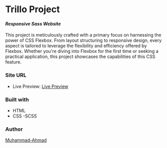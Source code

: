 # Trillo Project

#### _Responsive Sass Website_

This project is meticulously crafted with a primary focus on harnessing the power of CSS Flexbox. From layout structuring to responsive design, every aspect is tailored to leverage the flexibility and efficiency offered by Flexbox. Whether you're diving into Flexbox for the first time or seeking a practical application, this project showcases the capabilities of this CSS feature.

### Site URL

- Live Preview: [Live Preview](https://trillo-project-scss.surge.sh/)

### Built with

- HTML
- CSS -SCSS

### Author

[Muhammad-Ahmad](mailto:muhammadugv66@gmail.com)
